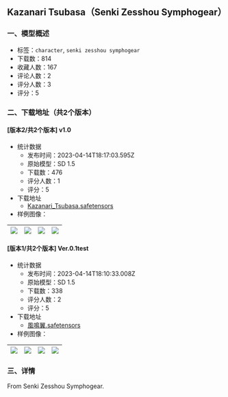 ## Kazanari Tsubasa（Senki Zesshou Symphogear）
### 一、模型概述

- 标签：`character`, `senki zesshou symphogear`
- 下载数：814
- 收藏人数：167
- 评论人数：2
- 评分人数：3
- 评分：5

### 二、下载地址（共2个版本）

#### [版本2/共2个版本] v1.0

- 统计数据
  - 发布时间：2023-04-14T18:17:03.595Z
  - 原始模型：SD 1.5
  - 下载数：476
  - 评分人数：1
  - 评分：5
- 下载地址
  - [Kazanari_Tsubasa.safetensors](https://civitai.com/api/download/models/45699)
- 样例图像：

| <img src="https://image.civitai.com/xG1nkqKTMzGDvpLrqFT7WA/6a5679f7-08fc-4edd-d9d1-3ebe41ce3300/width=450/494891.jpeg" /> | <img src="https://image.civitai.com/xG1nkqKTMzGDvpLrqFT7WA/bb85a61d-93e7-4668-104e-a21f2679dc00/width=450/494892.jpeg" /> | <img src="https://image.civitai.com/xG1nkqKTMzGDvpLrqFT7WA/98d2015a-cb1b-401d-7508-6a2da9751000/width=450/494896.jpeg" /> | <img src="https://image.civitai.com/xG1nkqKTMzGDvpLrqFT7WA/3ead58cc-ad3e-40ea-412c-b417b7498100/width=450/494897.jpeg" /> |
| ---- | ---- | ---- | ---- |

#### [版本1/共2个版本] Ver.0.1test

- 统计数据
  - 发布时间：2023-04-14T18:10:33.008Z
  - 原始模型：SD 1.5
  - 下载数：338
  - 评分人数：2
  - 评分：5
- 下载地址
  - [風鳴翼.safetensors](https://civitai.com/api/download/models/28071)
- 样例图像：

| <img src="https://image.civitai.com/xG1nkqKTMzGDvpLrqFT7WA/45ace4a8-7a6d-4918-b4d9-63d95dcb0100/width=450/315767.jpeg" /> | <img src="https://image.civitai.com/xG1nkqKTMzGDvpLrqFT7WA/84527212-33ba-4eed-4c56-80d7d413d100/width=450/315766.jpeg" /> | <img src="https://image.civitai.com/xG1nkqKTMzGDvpLrqFT7WA/32df259f-ffcf-44e1-bf92-1573fe463f00/width=450/315765.jpeg" /> | <img src="https://image.civitai.com/xG1nkqKTMzGDvpLrqFT7WA/8aa54a66-5b06-4c12-97d2-07adf899a400/width=450/315764.jpeg" /> |
| ---- | ---- | ---- | ---- |


### 三、详情
<p>From Senki Zesshou Symphogear.</p>